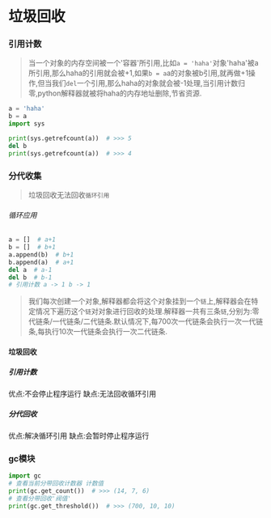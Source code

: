 # 垃圾回收
### 引用计数
> 当一个对象的内存空间被一个'容器'所引用,比如`a = 'haha'`对象'haha'被a所引用,那么haha的引用就会被+1,如果`b = a`a的对象被b引用,就再做+1操作,但当我们`del`一个引用,那么haha的对象就会被-1处理,当引用计数归零,python解释器就被将haha的内存地址删除,节省资源.
```python
a = 'haha'
b = a
import sys

print(sys.getrefcount(a))  # >>> 5
del b
print(sys.getrefcount(a))  # >>> 4
```
### 分代收集
> 垃圾回收无法回收`循环引用`
###### 循环应用
```python
a = []  # a+1
b = []  # b+1
a.append(b)  # b+1
b.append(a)  # a+1
del a  # a-1
del b  # b-1
# 引用计数 a -> 1 b -> 1
```
> 我们每次创建一个对象,解释器都会将这个对象挂到一个`链`上,解释器会在特定情况下遍历这个`链`对对象进行回收的处理.解释器一共有三条`链`,分别为:零代链条/一代链条/二代链条.默认情况下,每700次一代链条会执行一次一代链条,每执行10次一代链条会执行一次二代链条.

#### 垃圾回收
##### 引用计数
优点:不会停止程序运行
缺点:无法回收循环引用
##### 分代回收
优点:解决循环引用
缺点:会暂时停止程序运行

### gc模块
```python
import gc
# 查看当前分带回收计数器 计数值
print(gc.get_count())  # >>> (14, 7, 6)
# 查看分带回收'阀值'
print(gc.get_threshold())  # >>> (700, 10, 10)
```